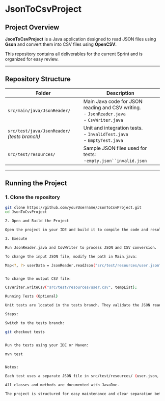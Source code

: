 # JsonToCsvProject

## Project Overview
**JsonToCsvProject** is a Java application designed to read JSON files using **Gson** and convert them into CSV files using **OpenCSV**.  

This repository contains all deliverables for the current Sprint and is organized for easy review.

---

## Repository Structure

| Folder | Description |
|--------|-------------|
| `src/main/java/JsonReader/` | Main Java code for JSON reading and CSV writing.<br>- `JsonReader.java`<br>- `CsvWriter.java`|
| `src/test/java/JsonReader/` *(tests branch)* | Unit and integration tests.<br>- `InvalidTest.java`<br>- `EmptyTest.java`|
| `src/test/resources/` | Sample JSON files used for tests:<br>-`empty.json``invalid.json`|



---

## Running the Project

### 1. Clone the repository
```bash
git clone https://github.com/yourUsername/JsonToCsvProject.git
cd JsonToCsvProject

2. Open and Build the Project

Open the project in your IDE and build it to compile the code and resolve dependencies.

3. Execute 

Run JsonReader.java and CsvWriter to process JSON and CSV conversion.

To change the input JSON file, modify the path in Main.java:

Map<?, ?> userData = JsonReader.readJson("src/test/resources/user.json");


To change the output CSV file:

CsvWriter.writeCsv("src/test/resources/user.csv", tempList);

Running Tests (Optional)

Unit tests are located in the tests branch. They validate the JSON reading and CSV writing functionality under different scenarios.

Steps:

Switch to the tests branch:

git checkout tests


Run the tests using your IDE or Maven:

mvn test


Notes:

Each test uses a separate JSON file in src/test/resources/ (user.json, empty.json, invalid.json).

All classes and methods are documented with JavaDoc.

The project is structured for easy maintenance and clear separation between production code and test code.



